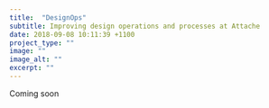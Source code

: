 ```yaml
---
title:  "DesignOps"
subtitle: Improving design operations and processes at Attache 
date: 2018-09-08 10:11:39 +1100
project_type: ""
image: ""
image_alt: ""
excerpt: ""
---
```


Coming soon